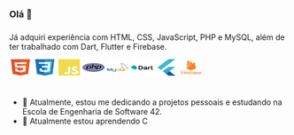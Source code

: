 ### Olá 👋
###

Já adquiri experiência com HTML, CSS, JavaScript, PHP e MySQL, além de ter trabalhado com Dart, Flutter e Firebase.
<div style="display: inline_block">
  <img align="center" alt="Everton-HTML" height="30" width="40" src="https://raw.githubusercontent.com/devicons/devicon/master/icons/html5/html5-original.svg">
<img align="center" alt="Everton-CSS" height="30" width="40" src="https://raw.githubusercontent.com/devicons/devicon/master/icons/css3/css3-original.svg">
  <img align="center" alt="Everton-Js" height="30" width="40" src="https://raw.githubusercontent.com/devicons/devicon/master/icons/javascript/javascript-plain.svg">
  <img align="center" alt="Everton-Docker" height="30" width="40" src="https://github.com/devicons/devicon/blob/master/icons/php/php-original.svg">
  <img align="center" alt="Everton-React" height="30" width="40" src="https://github.com/devicons/devicon/blob/master/icons/mysql/mysql-original-wordmark.svg">
  <img align="center" alt="Everton-Postgresql" height="30" width="40" src="https://github.com/devicons/devicon/blob/master/icons/dart/dart-original-wordmark.svg">
  <img align="center" alt="Everton-C" height="30" width="40" src="https://github.com/devicons/devicon/blob/master/icons/flutter/flutter-original.svg">
  <img align="center" alt="Everton-C" height="30" width="40" src="https://github.com/devicons/devicon/blob/master/icons/firebase/firebase-plain-wordmark.svg">
<br>
</div>

#

- 🔭 Atualmente, estou me dedicando a projetos pessoais e estudando na Escola de Engenharia de Software 42.
- 🌱 Atualmente estou aprendendo C
